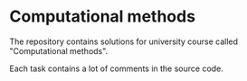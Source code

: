 # Computational methods

The repository contains solutions for university course called "Computational methods".

Each task contains a lot of comments in the source code.